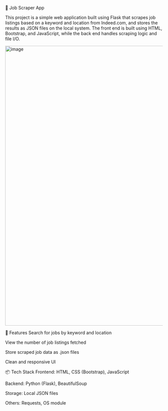 📄 Job Scraper App

This project is a simple web application built using Flask that scrapes job listings based on a keyword and location from Indeed.com, and stores the results as JSON files on the local system. The front end is built using HTML, Bootstrap, and JavaScript, while the back end handles scraping logic and file I/O.


<img width="1805" height="892" alt="image" src="https://github.com/user-attachments/assets/9c571de5-1c92-44c0-848b-f0f737b5cb3f" />


🚀 Features
Search for jobs by keyword and location

View the number of job listings fetched

Store scraped job data as .json files

Clean and responsive UI

📦 Tech Stack
Frontend: HTML, CSS (Bootstrap), JavaScript

Backend: Python (Flask), BeautifulSoup

Storage: Local JSON files

Others: Requests, OS module
